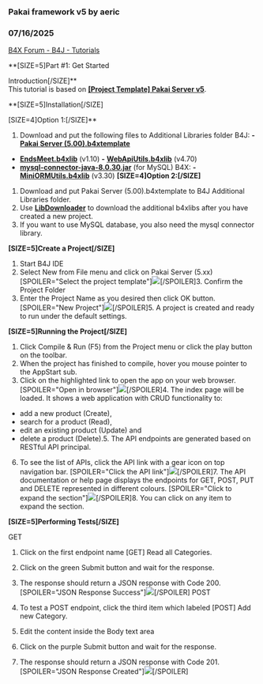### Pakai framework v5 by aeric
### 07/16/2025
[B4X Forum - B4J - Tutorials](https://www.b4x.com/android/forum/threads/167796/)

**[SIZE=5]Part #1: Get Started  
  
Introduction[/SIZE]**  
This tutorial is based on [**[Project Template] Pakai Server v5**](https://www.b4x.com/android/forum/threads/project-template-pakai-server-v5.167788/).  
  
**[SIZE=5]Installation[/SIZE]  
  
[SIZE=4]Option 1:[/SIZE]**  

1. Download and put the following files to Additional Libraries folder
B4J:
**-** [**Pakai Server (5.00).b4xtemplate**](https://www.b4x.com/android/forum/threads/project-template-pakai-server-v5.167788/)
- [**EndsMeet.b4xlib**](https://www.b4x.com/android/forum/threads/web-server-endsmeet-v1-10.167395/) (v1.10)
**-** [**WebApiUtils.b4xlib**](https://www.b4x.com/android/forum/threads/web-webapiutils-v4.167012/) (v4.70)
- [**mysql-connector-java-8.0.30.jar**](https://repo1.maven.org/maven2/mysql/mysql-connector-java/8.0.30/mysql-connector-java-8.0.30.jar) (for MySQL)
B4X:
**-** [**MiniORMUtils.b4xlib**](https://www.b4x.com/android/forum/threads/b4x-miniormutils.166030/) (v3.30)
**[SIZE=4]Option 2:[/SIZE]**  

1. Download and put Pakai Server (5.00).b4xtemplate to B4J Additional Libraries folder.
2. Use [**LibDownloader**](https://www.b4x.com/android/forum/threads/tool-additional-libraries-downloader.166880/) to download the additional b4xlibs after you have created a new project.
3. If you want to use MySQL database, you also need the mysql connector library.

**[SIZE=5]Create a Project[/SIZE]**  

1. Start B4J IDE
2. Select New from File menu and click on Pakai Server (5.xx)
[SPOILER="Select the project template"]![](https://www.b4x.com/android/forum/attachments/165337)[/SPOILER]3. Confirm the Project Folder
4. Enter the Project Name as you desired then click OK button.
[SPOILER="New Project"]![](https://www.b4x.com/android/forum/attachments/165338)[/SPOILER]5. A project is created and ready to run under the default settings.

**[SIZE=5]Running the Project[/SIZE]**  

1. Click Compile & Run (F5) from the Project menu or click the play button on the toolbar.
2. When the project has finished to compile, hover you mouse pointer to the AppStart sub.
3. Click on the highlighted link to open the app on your web browser.
[SPOILER="Open in browser"]![](https://www.b4x.com/android/forum/attachments/165341)[/SPOILER]4. The index page will be loaded.
It shows a web application with CRUD functionality to:
- add a new product (Create),
- search for a product (Read),
- edit an existing product (Update) and
- delete a product (Delete).5. The API endpoints are generated based on RESTful API principal.
6. To see the list of APIs, click the API link with a gear icon on top navigation bar.
[SPOILER="Click the API link"]![](https://www.b4x.com/android/forum/attachments/165342)[/SPOILER]7. The API documentation or help page displays the endpoints for GET, POST, PUT and DELETE represented in different colours.
[SPOILER="Click to expand the section"]![](https://www.b4x.com/android/forum/attachments/165343)[/SPOILER]8. You can click on any item to expand the section.

**[SIZE=5]Performing Tests[/SIZE]**  
  
GET  

1. Click on the first endpoint name [GET] Read all Categories.
2. Click on the green Submit button and wait for the response.
3. The response should return a JSON response with Code 200.
[SPOILER="JSON Response Success"]![](https://www.b4x.com/android/forum/attachments/165344)[/SPOILER]
POST  

1. To test a POST endpoint, click the third item which labeled [POST] Add new Category.
2. Edit the content inside the Body text area
3. Click on the purple Submit button and wait for the response.
4. The response should return a JSON response with Code 201.
[SPOILER="JSON Response Created"]![](https://www.b4x.com/android/forum/attachments/165345)[/SPOILER]